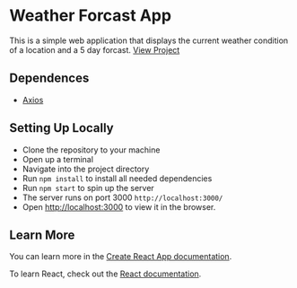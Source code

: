 # Weather Forcast App

This is a simple web application that displays the current weather condition of a location and a 5 day forcast.
<a href='http://react-weather-app-six-omega.vercel.app/' target='_blank'>View Project </a>

## Dependences

- [Axios](https://axios-http.com/docs/intro)


## Setting Up Locally

- Clone the repository to your machine
- Open up a terminal
- Navigate into the project directory
- Run <code>npm install</code> to install all needed dependencies
- Run <code>npm start</code> to spin up the server
- The server runs on port 3000 <code>http://localhost:3000/</code>
- Open [http://localhost:3000](http://localhost:3000) to view it in the browser.

## Learn More

You can learn more in the [Create React App documentation](https://facebook.github.io/create-react-app/docs/getting-started).

To learn React, check out the [React documentation](https://reactjs.org/).
